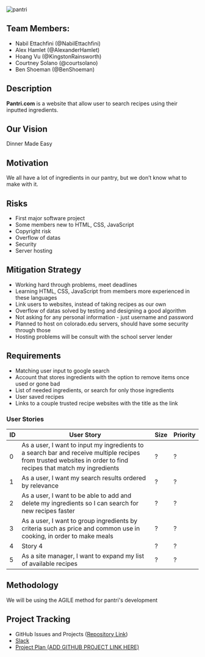 ![pantri](http://i.imgur.com/bEtApYk.png)

## Team Members:
* Nabil Ettachfini (@NabilEttachfini)
* Alex Hamlet (@AlexanderHamlet)
* Hoang Vu (@KingstonRainsworth)
* Courtney Solano (@courtsolano)
* Ben Shoeman (@BenShoeman)

## Description

**Pantri.com** is a website that allow user to search recipes using their inputted ingredients.

## Our Vision

Dinner Made Easy

## Motivation

We all have a lot of ingredients in our pantry, but we don’t know what to make with it.

## Risks

* First major software project
* Some members new to HTML, CSS, JavaScript
* Copyright risk
* Overflow of datas
* Security
* Server hosting

## Mitigation Strategy

* Working hard through problems, meet deadlines
* Learning HTML, CSS, JavaScript from members more experienced in these languages
* Link users to websites, instead of taking recipes as our own
* Overflow  of datas solved by testing and designing a good algorithm
* Not asking for any personal information - just username and password
* Planned to host on colorado.edu servers, should have some security through those
* Hosting problems will be consult with the school server lender

## Requirements

* Matching user input to google search
* Account that stores ingredients with the option to remove items once used or gone bad
* List of needed ingredients, or search for only those ingredients
* User saved recipes
* Links to a couple trusted recipe websites with the title as the link


### User Stories

ID | User Story | Size | Priority
---|------------|------|---------
0 | As a user, I want to input my ingredients to a search bar and receive multiple recipes from trusted websites in order to find recipes that match my ingredients | ? | ?
1 | As a user, I want my search results ordered by relevance | ? | ?
2 | As a user, I want to be able to add and delete my ingredients so I can search for new recipes faster | ? | ?
3 | As a user, I want to group ingredients by criteria such as price and common use in cooking, in order to make meals | ? | ?
4 | Story 4 | ? | ?
5 | As a site manager, I want to expand my list of available recipes | ? | ?

## Methodology

We will be using the AGILE method for pantri's development

## Project Tracking

* GitHub Issues and Projects ([Repository Link](https://github.com/BenShoeman/pantri))
* [Slack](https://pantriteam.slack.com/)
* [Project Plan \(ADD GITHUB PROJECT LINK HERE\)](#)
